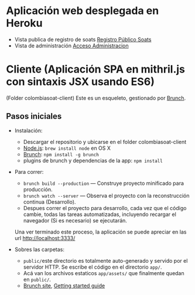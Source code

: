 # Aplicación web desplegada en Heroku
    
* Vista publica de registro de soats 
[Registro Público Soats](http://colombiasoat-client.herokuapp.com/indexsoat.html)
* Vista de administración 
[Acceso Administracion](http://colombiasoat-client.herokuapp.com/index.html)

# Cliente  (Aplicación SPA en mithril.js con sintaxis JSX usando ES6)
(Folder colombiasoat-client)
Este es un esqueleto, gestionado por [Brunch](http://brunch.io).

## Pasos iniciales

* Instalación:
    * Descargar el repositorio y ubicarse en el folder colombiasoat-client
    * [Node.js](http://nodejs.org): `brew install node` en OS X
    * [Brunch](http://brunch.io): `npm install -g brunch`
    * plugins de brunch y dependencias de la app: `npm install`
* Para correr:
    * `brunch build --production` — Construye proyecto minificado para producción.
    * `brunch watch --server` — Observa el proyecto con la reconstrucción continua (Desarrollo).
    * Despues correr el proyecto para desarrollo, cada vez que el código cambie, todas las tareas automatizadas, incluyendo recargar el navegador (Si es necesario) se ejecutarán. 

    Una ver terminado este proceso, la aplicación se puede apreciar en las url [http://localhost:3333/](http://localhost:3333/)

* Sobres las carpetas:
    * `public/`este directorio es totalmente auto-generado y servido por el servidor HTTP.  Se escribe el código en el directorio `app/`.
    * Acá van los archivos estaticos `app/assets/` que finalmente quedan en `public/`.
    * [Brunch site](http://brunch.io), [Getting started guide](https://github.com/brunch/brunch-guide#readme)
